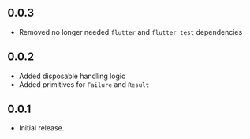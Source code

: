 ## 0.0.3

* Removed no longer needed `flutter` and `flutter_test` dependencies

## 0.0.2

* Added disposable handling logic
* Added primitives for `Failure` and `Result`

## 0.0.1

* Initial release.
